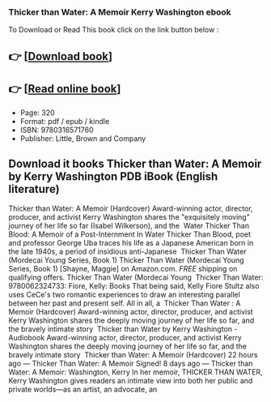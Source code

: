 ### Thicker than Water: A Memoir Kerry Washington ebook

To Download or Read This book click on the link button below :

## 👉  [**[Download book](http://ebooksharez.info/download.php?group=book&from=github.com&id=685608&lnk=1065 "Download book")**]

## 👉  [**[Read online book](http://ebooksharez.info/download.php?group=book&from=github.com&id=685608&lnk=1065 "Read online book")**]


* Page: 320
* Format: pdf / epub / kindle
* ISBN: 9780316571760
* Publisher: Little, Brown and Company



## Download it books Thicker than Water: A Memoir by Kerry Washington PDB iBook (English literature)



 Thicker than Water: A Memoir (Hardcover) Award-winning actor, director, producer, and activist Kerry Washington shares the &quot;exquisitely moving” journey of her life so far (Isabel Wilkerson), and the 
 Water Thicker Than Blood: A Memoir of a Post-Internment In Water Thicker Than Blood, poet and professor George Uba traces his life as a Japanese American born in the late 1940s, a period of insidious anti-Japanese 
 Thicker Than Water (Mordecai Young Series, Book 1) Thicker Than Water (Mordecai Young Series, Book 1) [Shayne, Maggie] on Amazon.com. *FREE* shipping on qualifying offers. Thicker Than Water (Mordecai Young 
 Thicker Than Water: 9780062324733: Fiore, Kelly: Books That being said, Kelly Fiore Stultz also uses CeCe&#039;s two romantic experiences to draw an interesting parallel between her past and present self. All in all, a 
 Thicker Than Water : A Memoir (Hardcover) Award-winning actor, director, producer, and activist Kerry Washington shares the deeply moving journey of her life so far, and the bravely intimate story 
 Thicker than Water by Kerry Washington - Audiobook Award-winning actor, director, producer, and activist Kerry Washington shares the deeply moving journey of her life so far, and the bravely intimate story 
 Thicker than Water: A Memoir (Hardcover) 22 hours ago —
 Thicker Than Water: A Memoir Signed! 8 days ago —
 Thicker than Water: A Memoir: Washington, Kerry In her memoir, THICKER THAN WATER, Kerry Washington gives readers an intimate view into both her public and private worlds—as an artist, an advocate, an 





